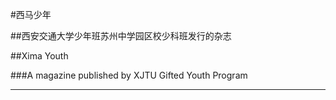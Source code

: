 #西马少年

##西安交通大学少年班苏州中学园区校少科班发行的杂志

##Xima Youth

###A magazine published by XJTU Gifted Youth Program

---
